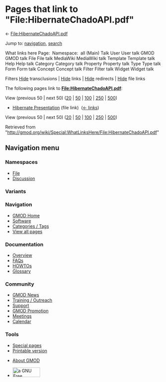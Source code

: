 <div id="mw-page-base" class="noprint">

</div>

<div id="mw-head-base" class="noprint">

</div>

<div id="content" class="mw-body" role="main">

<span id="top"></span>

<div id="mw-js-message" style="display:none;">

</div>



# <span dir="auto">Pages that link to "File:HibernateChadoAPI.pdf"</span>

<div id="bodyContent">

<div id="contentSub">

←
[File:HibernateChadoAPI.pdf](/wiki/File:HibernateChadoAPI.pdf "File:HibernateChadoAPI.pdf")

</div>

<div id="jump-to-nav" class="mw-jump">

Jump to: [navigation](#mw-navigation), [search](#p-search)

</div>

<div id="mw-content-text">

What links here Page:  Namespace:  all (Main) Talk User User talk GMOD
GMOD talk File File talk MediaWiki MediaWiki talk Template Template talk
Help Help talk Category Category talk Property Property talk Type Type
talk Form Form talk Concept Concept talk Filter Filter talk Widget
Widget talk

Filters
[Hide](/mediawiki/index.php?title=Special:WhatLinksHere/File:HibernateChadoAPI.pdf&hidetrans=1 "Special:WhatLinksHere/File:HibernateChadoAPI.pdf")
transclusions \|
[Hide](/mediawiki/index.php?title=Special:WhatLinksHere/File:HibernateChadoAPI.pdf&hidelinks=1 "Special:WhatLinksHere/File:HibernateChadoAPI.pdf")
links \|
[Hide](/mediawiki/index.php?title=Special:WhatLinksHere/File:HibernateChadoAPI.pdf&hideredirs=1 "Special:WhatLinksHere/File:HibernateChadoAPI.pdf")
redirects \|
[Hide](/mediawiki/index.php?title=Special:WhatLinksHere/File:HibernateChadoAPI.pdf&hideimages=1 "Special:WhatLinksHere/File:HibernateChadoAPI.pdf")
file links

The following pages link to
**[File:HibernateChadoAPI.pdf](/wiki/File:HibernateChadoAPI.pdf "File:HibernateChadoAPI.pdf")**:

View (previous 50 \| next 50)
([20](/mediawiki/index.php?title=Special:WhatLinksHere/File:HibernateChadoAPI.pdf&limit=20 "Special:WhatLinksHere/File:HibernateChadoAPI.pdf")
\|
[50](/mediawiki/index.php?title=Special:WhatLinksHere/File:HibernateChadoAPI.pdf&limit=50 "Special:WhatLinksHere/File:HibernateChadoAPI.pdf")
\|
[100](/mediawiki/index.php?title=Special:WhatLinksHere/File:HibernateChadoAPI.pdf&limit=100 "Special:WhatLinksHere/File:HibernateChadoAPI.pdf")
\|
[250](/mediawiki/index.php?title=Special:WhatLinksHere/File:HibernateChadoAPI.pdf&limit=250 "Special:WhatLinksHere/File:HibernateChadoAPI.pdf")
\|
[500](/mediawiki/index.php?title=Special:WhatLinksHere/File:HibernateChadoAPI.pdf&limit=500 "Special:WhatLinksHere/File:HibernateChadoAPI.pdf"))

- [Hibernate
  Presentation](/wiki/Hibernate_Presentation "Hibernate Presentation")
  (file link) ‎ <span class="mw-whatlinkshere-tools">([←
  links](/mediawiki/index.php?title=Special:WhatLinksHere&target=Hibernate+Presentation "Special:WhatLinksHere"))</span>

View (previous 50 \| next 50)
([20](/mediawiki/index.php?title=Special:WhatLinksHere/File:HibernateChadoAPI.pdf&limit=20 "Special:WhatLinksHere/File:HibernateChadoAPI.pdf")
\|
[50](/mediawiki/index.php?title=Special:WhatLinksHere/File:HibernateChadoAPI.pdf&limit=50 "Special:WhatLinksHere/File:HibernateChadoAPI.pdf")
\|
[100](/mediawiki/index.php?title=Special:WhatLinksHere/File:HibernateChadoAPI.pdf&limit=100 "Special:WhatLinksHere/File:HibernateChadoAPI.pdf")
\|
[250](/mediawiki/index.php?title=Special:WhatLinksHere/File:HibernateChadoAPI.pdf&limit=250 "Special:WhatLinksHere/File:HibernateChadoAPI.pdf")
\|
[500](/mediawiki/index.php?title=Special:WhatLinksHere/File:HibernateChadoAPI.pdf&limit=500 "Special:WhatLinksHere/File:HibernateChadoAPI.pdf"))

</div>

<div class="printfooter">

Retrieved from
"<http://gmod.org/wiki/Special:WhatLinksHere/File:HibernateChadoAPI.pdf>"

</div>

<div id="catlinks" class="catlinks catlinks-allhidden">

</div>

<div class="visualClear">

</div>

</div>

</div>

<div id="mw-navigation">

## Navigation menu

<div id="mw-head">



<div id="left-navigation">

<div id="p-namespaces" class="vectorTabs" role="navigation"
aria-labelledby="p-namespaces-label">

### Namespaces

- <span id="ca-nstab-image"><a href="/wiki/File:HibernateChadoAPI.pdf" accesskey="c"
  title="View the file page [c]">File</a></span>
- <span id="ca-talk"><a
  href="/mediawiki/index.php?title=File_talk:HibernateChadoAPI.pdf&amp;action=edit&amp;redlink=1"
  accesskey="t"
  title="Discussion about the content page [t]">Discussion</a></span>

</div>

<div id="p-variants" class="vectorMenu emptyPortlet" role="navigation"
aria-labelledby="p-variants-label">

### 

### Variants[](#)

<div class="menu">

</div>

</div>

</div>

<div id="right-navigation">





</div>



</div>

</div>

</div>

<div id="mw-panel">

<div id="p-logo" role="banner">

<a href="/wiki/Main_Page"
style="background-image: url(http://gmod.org/images/GMOD-cogs.png);"
title="Visit the main page"></a>

</div>

<div id="p-Navigation" class="portal" role="navigation"
aria-labelledby="p-Navigation-label">

### Navigation

<div class="body">

- <span id="n-GMOD-Home">[GMOD Home](/wiki/Main_Page)</span>
- <span id="n-Software">[Software](/wiki/GMOD_Components)</span>
- <span id="n-Categories-.2F-Tags">[Categories /
  Tags](/wiki/Categories)</span>
- <span id="n-View-all-pages">[View all
  pages](/wiki/Special:AllPages)</span>

</div>

</div>

<div id="p-Documentation" class="portal" role="navigation"
aria-labelledby="p-Documentation-label">

### Documentation

<div class="body">

- <span id="n-Overview">[Overview](/wiki/Overview)</span>
- <span id="n-FAQs">[FAQs](/wiki/Category:FAQ)</span>
- <span id="n-HOWTOs">[HOWTOs](/wiki/Category:HOWTO)</span>
- <span id="n-Glossary">[Glossary](/wiki/Glossary)</span>

</div>

</div>

<div id="p-Community" class="portal" role="navigation"
aria-labelledby="p-Community-label">

### Community

<div class="body">

- <span id="n-GMOD-News">[GMOD News](/wiki/GMOD_News)</span>
- <span id="n-Training-.2F-Outreach">[Training /
  Outreach](/wiki/Training_and_Outreach)</span>
- <span id="n-Support">[Support](/wiki/Support)</span>
- <span id="n-GMOD-Promotion">[GMOD
  Promotion](/wiki/GMOD_Promotion)</span>
- <span id="n-Meetings">[Meetings](/wiki/Meetings)</span>
- <span id="n-Calendar">[Calendar](/wiki/Calendar)</span>

</div>

</div>

<div id="p-tb" class="portal" role="navigation"
aria-labelledby="p-tb-label">

### Tools

<div class="body">

- <span id="t-specialpages"><a href="/wiki/Special:SpecialPages" accesskey="q"
  title="A list of all special pages [q]">Special pages</a></span>
- <span id="t-print"><a
  href="/mediawiki/index.php?title=Special:WhatLinksHere/File:HibernateChadoAPI.pdf&amp;printable=yes"
  rel="alternate" accesskey="p"
  title="Printable version of this page [p]">Printable version</a></span>

</div>

</div>

</div>

</div>

<div id="footer" role="contentinfo">

- <span id="footer-places-about">[About
  GMOD](/wiki/GMOD:About "GMOD:About")</span>

<!-- -->

- <span id="footer-copyrightico">[<img src="http://www.gnu.org/graphics/gfdl-logo-small.png" width="88"
  height="31" alt="a GNU Free Documentation License" />](http://www.gnu.org/licenses/fdl-1.3.html)</span>


<div style="clear:both">

</div>

</div>
